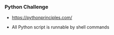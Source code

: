 ### Python Challenge

- https://pythonprinciples.com/

- All Python script is runnable by shell commands
  